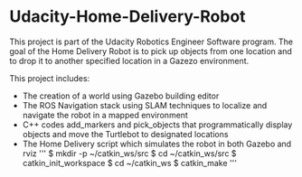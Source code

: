 # Udacity-Home-Delivery-Robot
This project is part of the Udacity Robotics Engineer Software program.  The goal of the Home Delivery Robot is to pick up objects from one location and to drop it to another specified location in a Gazezo environment.

This project includes:
- The creation of a world using Gazebo building editor
- The ROS Navigation stack using SLAM techniques to localize and navigate the robot in a mapped environment
- C++ codes add_markers and pick_objects that programmatically display objects and move the Turtlebot to designated locations
- The Home Delivery script which simulates the robot in both Gazebo and rviz
'''
$ mkdir -p ~/catkin_ws/src
$ cd ~/catkin_ws/src
$ catkin_init_workspace
$ cd ~/catkin_ws
$ catkin_make
'''
